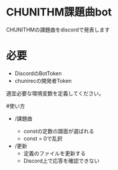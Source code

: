 # CHUNITHM課題曲bot

CHUNITHMの課題曲をdiscordで発表します

# 必要
- DiscordのBotToken
- chunirecの開発者Token

適宜必要な環境変数を定義してください。

#使い方
- /課題曲 <const>
  - constの定数の譜面が選ばれる
  - const = 0で乱択
- /更新
  - 定義のファイルを更新する
  - Discord上で応答を確認できない 
